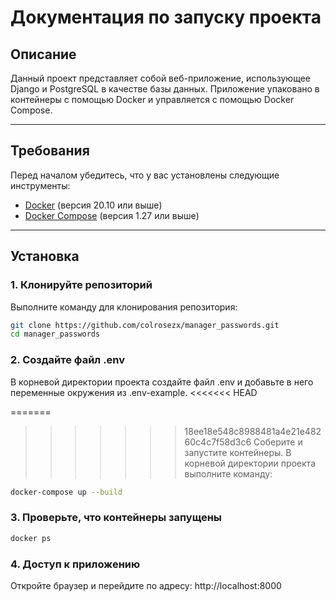 # Документация по запуску проекта

## Описание

Данный проект представляет собой веб-приложение, использующее Django и PostgreSQL в качестве базы данных. Приложение упаковано в контейнеры с помощью Docker и управляется с помощью Docker Compose.

---

## Требования

Перед началом убедитесь, что у вас установлены следующие инструменты:

- [Docker](https://docs.docker.com/get-docker/) (версия 20.10 или выше)
- [Docker Compose](https://docs.docker.com/compose/install/) (версия 1.27 или выше)

---

## Установка

### 1. Клонируйте репозиторий

Выполните команду для клонирования репозитория:

```bash
git clone https://github.com/colrosezx/manager_passwords.git
cd manager_passwords
```

### 2. Создайте файл .env
В корневой директории проекта создайте файл .env и добавьте в него переменные окружения из .env-example.
<<<<<<< HEAD

=======
>>>>>>> 18ee18e548c8988481a4e21e48260c4c7f58d3c6
Соберите и запустите контейнеры. В корневой директории проекта выполните команду:

```bash
docker-compose up --build
```

### 3. Проверьте, что контейнеры запущены

```bash
docker ps
```

### 4. Доступ к приложению
Откройте браузер и перейдите по адресу:
http://localhost:8000
